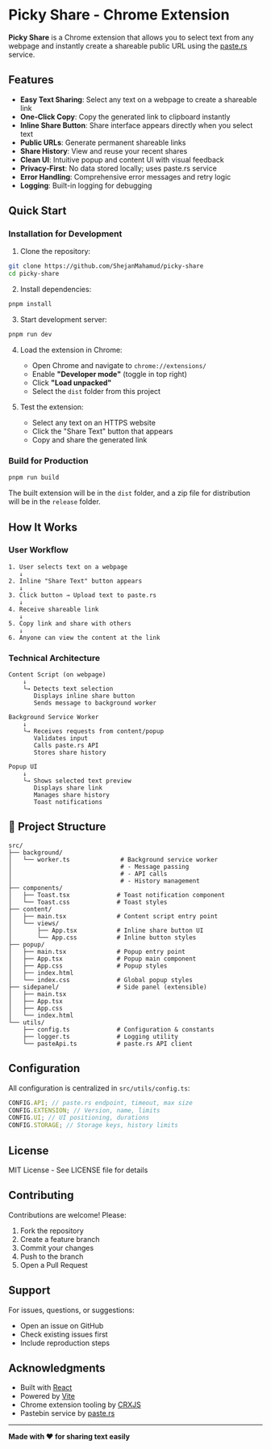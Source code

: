 # Picky Share - Chrome Extension

**Picky Share** is a Chrome extension that allows you to select text from any webpage and instantly create a shareable public URL using the [paste.rs](https://paste.rs/) service.

## Features

- **Easy Text Sharing**: Select any text on a webpage to create a shareable link
- **One-Click Copy**: Copy the generated link to clipboard instantly
- **Inline Share Button**: Share interface appears directly when you select text
- **Public URLs**: Generate permanent shareable links
- **Share History**: View and reuse your recent shares
- **Clean UI**: Intuitive popup and content UI with visual feedback
- **Privacy-First**: No data stored locally; uses paste.rs service
- **Error Handling**: Comprehensive error messages and retry logic
- **Logging**: Built-in logging for debugging

## Quick Start

### Installation for Development

1. Clone the repository:

```bash
git clone https://github.com/ShejanMahamud/picky-share
cd picky-share
```

2. Install dependencies:

```bash
pnpm install
```

3. Start development server:

```bash
pnpm run dev
```

4. Load the extension in Chrome:

   - Open Chrome and navigate to `chrome://extensions/`
   - Enable **"Developer mode"** (toggle in top right)
   - Click **"Load unpacked"**
   - Select the `dist` folder from this project

5. Test the extension:
   - Select any text on an HTTPS website
   - Click the "Share Text" button that appears
   - Copy and share the generated link

### Build for Production

```bash
pnpm run build
```

The built extension will be in the `dist` folder, and a zip file for distribution will be in the `release` folder.

## How It Works

### User Workflow

```
1. User selects text on a webpage
   ↓
2. Inline "Share Text" button appears
   ↓
3. Click button → Upload text to paste.rs
   ↓
4. Receive shareable link
   ↓
5. Copy link and share with others
   ↓
6. Anyone can view the content at the link
```

### Technical Architecture

```
Content Script (on webpage)
    ↓
    └→ Detects text selection
       Displays inline share button
       Sends message to background worker

Background Service Worker
    ↓
    └→ Receives requests from content/popup
       Validates input
       Calls paste.rs API
       Stores share history

Popup UI
    ↓
    └→ Shows selected text preview
       Displays share link
       Manages share history
       Toast notifications
```

## 📁 Project Structure

```
src/
├── background/
│   └── worker.ts              # Background service worker
│                              # - Message passing
│                              # - API calls
│                              # - History management
├── components/
│   ├── Toast.tsx             # Toast notification component
│   └── Toast.css             # Toast styles
├── content/
│   ├── main.tsx              # Content script entry point
│   └── views/
│       ├── App.tsx           # Inline share button UI
│       └── App.css           # Inline button styles
├── popup/
│   ├── main.tsx              # Popup entry point
│   ├── App.tsx               # Popup main component
│   ├── App.css               # Popup styles
│   ├── index.html
│   └── index.css             # Global popup styles
├── sidepanel/                # Side panel (extensible)
│   ├── main.tsx
│   ├── App.tsx
│   ├── App.css
│   └── index.html
└── utils/
    ├── config.ts             # Configuration & constants
    ├── logger.ts             # Logging utility
    └── pasteApi.ts           # paste.rs API client
```

## Configuration

All configuration is centralized in `src/utils/config.ts`:

```typescript
CONFIG.API; // paste.rs endpoint, timeout, max size
CONFIG.EXTENSION; // Version, name, limits
CONFIG.UI; // UI positioning, durations
CONFIG.STORAGE; // Storage keys, history limits
```

## License

MIT License - See LICENSE file for details

## Contributing

Contributions are welcome! Please:

1. Fork the repository
2. Create a feature branch
3. Commit your changes
4. Push to the branch
5. Open a Pull Request

## Support

For issues, questions, or suggestions:

- Open an issue on GitHub
- Check existing issues first
- Include reproduction steps

## Acknowledgments

- Built with [React](https://react.dev/)
- Powered by [Vite](https://vitejs.dev/)
- Chrome extension tooling by [CRXJS](https://crxjs.dev/)
- Pastebin service by [paste.rs](https://paste.rs/)

---

**Made with ❤️ for sharing text easily**
